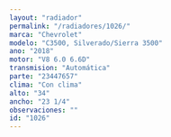 ```yaml
---
layout: "radiador"
permalink: "/radiadores/1026/"
marca: "Chevrolet"
modelo: "C3500, Silverado/Sierra 3500"
ano: "2018"
motor: "V8 6.0 6.6D"
transmision: "Automática"
parte: "23447657"
clima: "Con clima"
alto: "34"
ancho: "23 1/4"
observaciones: ""
id: "1026"
---
```


